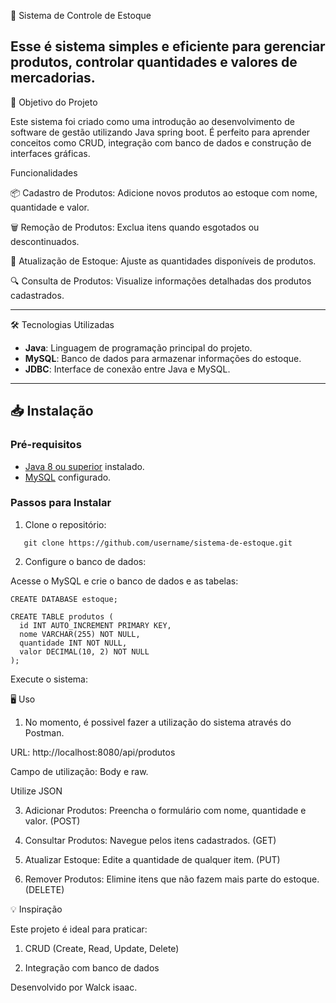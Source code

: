 🛒 Sistema de Controle de Estoque

Esse é sistema simples e eficiente para gerenciar produtos, controlar quantidades e valores de mercadorias. 
---

🎯 Objetivo do Projeto

Este sistema foi criado como uma introdução ao desenvolvimento de software de gestão utilizando Java spring boot. É perfeito para aprender conceitos como CRUD, integração com banco de dados e construção de interfaces gráficas.


Funcionalidades

📦 Cadastro de Produtos: Adicione novos produtos ao estoque com nome, quantidade e valor.

🗑️ Remoção de Produtos: Exclua itens quando esgotados ou descontinuados.

🔄 Atualização de Estoque: Ajuste as quantidades disponíveis de produtos.

🔍 Consulta de Produtos: Visualize informações detalhadas dos produtos cadastrados.

---

🛠️ Tecnologias Utilizadas

- **Java**: Linguagem de programação principal do projeto.
- **MySQL**: Banco de dados para armazenar informações do estoque.
- **JDBC**: Interface de conexão entre Java e MySQL.

---

## 📥 Instalação

### Pré-requisitos

- [Java 8 ou superior](https://www.java.com/pt-BR/download/) instalado.
- [MySQL](https://dev.mysql.com/downloads/) configurado.

### Passos para Instalar

1. Clone o repositório:
 ```
    git clone https://github.com/username/sistema-de-estoque.git
 ```
2. Configure o banco de dados:
   
Acesse o MySQL e crie o banco de dados e as tabelas:
```
CREATE DATABASE estoque;

CREATE TABLE produtos (
  id INT AUTO_INCREMENT PRIMARY KEY,
  nome VARCHAR(255) NOT NULL,
  quantidade INT NOT NULL,
  valor DECIMAL(10, 2) NOT NULL
);
````

Execute o sistema:

🖥️ Uso

1. No momento, é possivel fazer a utilização do sistema através do Postman.
   
URL: http://localhost:8080/api/produtos

Campo de utilização: Body e raw.

Utilize JSON

3. Adicionar Produtos: Preencha o formulário com nome, quantidade e valor. (POST)

5. Consultar Produtos: Navegue pelos itens cadastrados. (GET)
   
6. Atualizar Estoque: Edite a quantidade de qualquer item. (PUT)
   
7. Remover Produtos: Elimine itens que não fazem mais parte do estoque. (DELETE)

💡 Inspiração

Este projeto é ideal para praticar:

1. CRUD (Create, Read, Update, Delete)

2. Integração com banco de dados

Desenvolvido  por Walck isaac.
